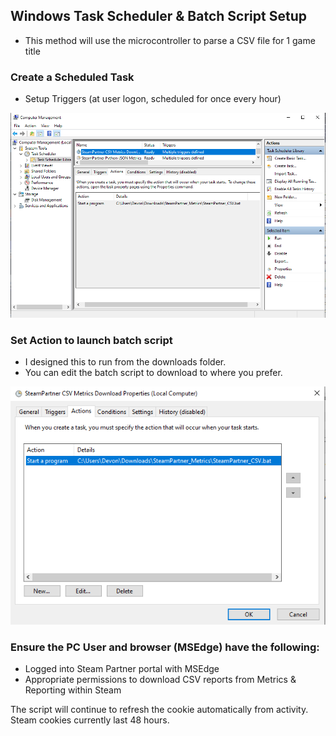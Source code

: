 ## Windows Task Scheduler & Batch Script Setup
- This method will use the microcontroller to parse a CSV file for 1 game title

### Create a Scheduled Task
- Setup Triggers (at user logon, scheduled for once every hour)

![Task Scheduler Image 1](https://raw.githubusercontent.com/DJDevon3/My_Circuit_Python_Projects/main/Boards/espressif/Adafruit%20Feather%20ESP32-S2/Steam%20Partner%20Metrics%20Display/Method1-Microcontroller_Parser/Windows/Downloads/SteamPartner_Metrics/assets/TaskScheduler1_CSV.PNG)

### Set Action to launch batch script
- I designed this to run from the downloads folder.
- You can edit the batch script to download to where you prefer.

![Task Scheduler Image 2](https://raw.githubusercontent.com/DJDevon3/My_Circuit_Python_Projects/main/Boards/espressif/Adafruit%20Feather%20ESP32-S2/Steam%20Partner%20Metrics%20Display/Method1-Microcontroller_Parser/Windows/Downloads/SteamPartner_Metrics/assets/TaskScheduler2_CSV.PNG)

### Ensure the PC User and browser (MSEdge) have the following:
- Logged into Steam Partner portal with MSEdge
- Appropriate permissions to download CSV reports from Metrics & Reporting within Steam

The script will continue to refresh the cookie automatically from activity. Steam cookies currently last 48 hours.
